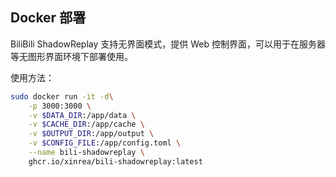 ## Docker 部署

BiliBili ShadowReplay 支持无界面模式，提供 Web 控制界面，可以用于在服务器等无图形界面环境下部署使用。

使用方法：

```bash
sudo docker run -it -d\
    -p 3000:3000 \
    -v $DATA_DIR:/app/data \
    -v $CACHE_DIR:/app/cache \
    -v $OUTPUT_DIR:/app/output \
    -v $CONFIG_FILE:/app/config.toml \
    --name bili-shadowreplay \
    ghcr.io/xinrea/bili-shadowreplay:latest
```
